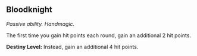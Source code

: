 ## Bloodknight

_Passive ability. Handmagic._

The first time you gain hit points each round, gain an additional 2 hit points.

**Destiny Level:**
Instead, gain an additional 4 hit points.
